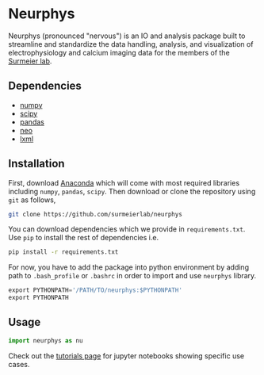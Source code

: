 # Neurphys

Neurphys (pronounced "nervous") is an IO and analysis package built to streamline and standardize the data handling, analysis, and visualization of electrophysiology and calcium imaging data for the members of the [Surmeier lab](http://physio.northwestern.edu/).


## Dependencies

- [numpy](http://www.numpy.org/)
- [scipy](http://www.scipy.org/)
- [pandas](http://pandas.pydata.org/)
- [neo](https://pythonhosted.org/neo/)
- [lxml](http://lxml.de/)


## Installation

First, download [Anaconda](https://www.continuum.io/downloads) which will come with
most required libraries including `numpy`, `pandas`, `scipy`. 
Then download or clone the repository using `git` as follows,

```bash
git clone https://github.com/surmeierlab/neurphys
```

You can download dependencies which we provide in `requirements.txt`. Use `pip` to install 
the rest of dependencies i.e.

```bash
pip install -r requirements.txt
```

For now, you have to add the package into python environment by adding path to `.bash_profile` or 
`.bashrc` in order to import and use `neurphys` library.

```python
export PYTHONPATH='/PATH/TO/neurphys:$PYTHONPATH'
export PYTHONPATH
```


## Usage

```python
import neurphys as nu
```

Check out the [tutorials page](https://github.com/surmeierlab/tutorials) for jupyter notebooks showing specific use cases.

